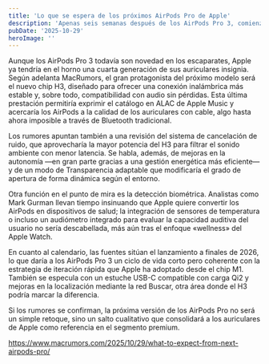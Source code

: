 ```yaml
---
title: 'Lo que se espera de los próximos AirPods Pro de Apple'
description: 'Apenas seis semanas después de los AirPods Pro 3, comienzan los rumores de una nueva versión que estrenaría el chip H3 y audio sin pérdidas.'
pubDate: '2025-10-29'
heroImage: ''
---
```


Aunque los AirPods Pro 3 todavía son novedad en los escaparates, Apple ya tendría en el horno una cuarta generación de sus auriculares insignia. Según adelanta MacRumors, el gran protagonista del próximo modelo será el nuevo chip H3, diseñado para ofrecer una conexión inalámbrica más estable y, sobre todo, compatibilidad con audio sin pérdidas. Esta última prestación permitiría exprimir el catálogo en ALAC de Apple Music y acercaría los AirPods a la calidad de los auriculares con cable, algo hasta ahora imposible a través de Bluetooth tradicional.

Los rumores apuntan también a una revisión del sistema de cancelación de ruido, que aprovecharía la mayor potencia del H3 para filtrar el sonido ambiente con menor latencia. Se habla, además, de mejoras en la autonomía —en gran parte gracias a una gestión energética más eficiente— y de un modo de Transparencia adaptable que modificaría el grado de apertura de forma dinámica según el entorno.

Otra función en el punto de mira es la detección biométrica. Analistas como Mark Gurman llevan tiempo insinuando que Apple quiere convertir los AirPods en dispositivos de salud; la integración de sensores de temperatura o incluso un audiómetro integrado para evaluar la capacidad auditiva del usuario no sería descabellada, más aún tras el enfoque «wellness» del Apple Watch.

En cuanto al calendario, las fuentes sitúan el lanzamiento a finales de 2026, lo que daría a los AirPods Pro 3 un ciclo de vida corto pero coherente con la estrategia de iteración rápida que Apple ha adoptado desde el chip M1. También se especula con un estuche USB-C compatible con carga Qi2 y mejoras en la localización mediante la red Buscar, otra área donde el H3 podría marcar la diferencia.

Si los rumores se confirman, la próxima versión de los AirPods Pro no será un simple retoque, sino un salto cualitativo que consolidará a los auriculares de Apple como referencia en el segmento premium.

https://www.macrumors.com/2025/10/29/what-to-expect-from-next-airpods-pro/